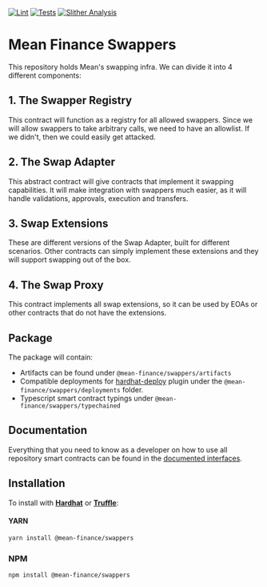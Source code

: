 [![Lint](https://github.com/Mean-Finance/swappers/actions/workflows/lint.yml/badge.svg?branch=main)](https://github.com/Mean-Finance/swappers/actions/workflows/lint.yml)
[![Tests](https://github.com/Mean-Finance/swappers/actions/workflows/tests.yml/badge.svg?branch=main)](https://github.com/Mean-Finance/swappers/actions/workflows/tests.yml)
[![Slither Analysis](https://github.com/Mean-Finance/swappers/actions/workflows/slither.yml/badge.svg?branch=main)](https://github.com/Mean-Finance/swappers/actions/workflows/slither.yml)

# Mean Finance Swappers

This repository holds Mean's swapping infra. We can divide it into 4 different components:

## 1. The Swapper Registry

This contract will function as a registry for all allowed swappers. Since we will allow swappers to take arbitrary calls, we need to have an allowlist. If we didn't, then we could easily get attacked.

## 2. The Swap Adapter

This abstract contract will give contracts that implement it swapping capabilities. It will make integration with swappers much easier, as it will handle validations, approvals, execution and transfers.

## 3. Swap Extensions

These are different versions of the Swap Adapter, built for different scenarios. Other contracts can simply implement these extensions and they will support swapping out of the box.

## 4. The Swap Proxy

This contract implements all swap extensions, so it can be used by EOAs or other contracts that do not have the extensions.

## Package

The package will contain:

- Artifacts can be found under `@mean-finance/swappers/artifacts`
- Compatible deployments for [hardhat-deploy](https://github.com/wighawag/hardhat-deploy) plugin under the `@mean-finance/swappers/deployments` folder.
- Typescript smart contract typings under `@mean-finance/swappers/typechained`

## Documentation

Everything that you need to know as a developer on how to use all repository smart contracts can be found in the [documented interfaces](./solidity/interfaces/).

## Installation

To install with [**Hardhat**](https://github.com/nomiclabs/hardhat) or [**Truffle**](https://github.com/trufflesuite/truffle):

#### YARN

```sh
yarn install @mean-finance/swappers
```

### NPM

```sh
npm install @mean-finance/swappers
```
